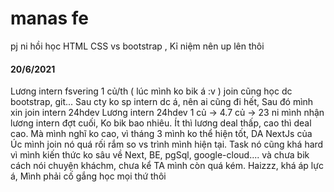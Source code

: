# manas fe

 pj ni hồi học HTML CSS vs bootstrap , Kỉ niệm nên up lên thôi
 
 
 
 #### 20/6/2021
 Lương intern fsvering 1 củ/th ( lúc mình ko bik á :v ) join cũng học dc bootstrap, git... Sau cty ko sp intern dc á, nên ai cũng đi hết, Sau đó mình xin join intern 24hdev
 Lương intern 24hdev 1 củ -> 4.7 củ -> 23 ni mình nhận lương intern đợt cuối, Ko bik bao nhiêu. Ít thì lương deal thấp, cao thì deal cao.
 Mà mình nghĩ ko cao, vì tháng 3 mình ko thể hiện tốt, DA NextJs của Úc mình join nó quá rối rắm so vs trình mình hiện tại.
Task nó cũng khá hard vì mình kiến thức ko sâu về Next, BE, pgSql, google-cloud.... và chưa bik cách nói chuyện kháchm, chưa kể TA mình còn quá kém.
Haizzz, khá áp lực á, Mình phải cố gắng học mọi thứ thôi
